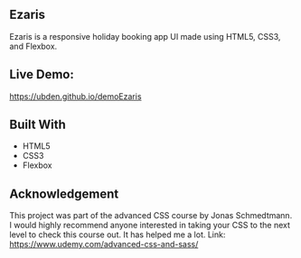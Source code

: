 ## Ezaris

Ezaris is a responsive holiday booking app UI made using HTML5, CSS3, and Flexbox.

## Live Demo:
https://ubden.github.io/demoEzaris

## Built With

* HTML5
* CSS3
* Flexbox

## Acknowledgement
This project was part of the advanced CSS course by Jonas Schmedtmann. I would highly recommend anyone interested in taking your CSS
to the next level to check this course out. It has helped me a lot. Link: https://www.udemy.com/advanced-css-and-sass/
